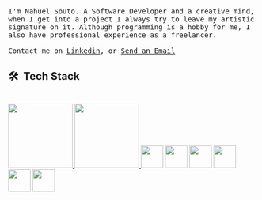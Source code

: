  <samp>
I'm Nahuel Souto. A Software Developer and a creative mind, when I get into a project I always try to leave my artistic signature on it. Although programming is a hobby for me, I also have professional experience as a freelancer.
     <br><br>Contact me on <a href="https://www.linkedin.com/in/nahuelhsouto/">Linkedin</a>, or <a href="mailto:nahuelhsouto@gmail.com">Send an Email</a>
  </samp>
  
## 🛠 &nbsp;Tech Stack
<br>
<div>
<a href="https://github.com/Nahuelhsouto">
  <img height="130em" src="https://github-readme-stats-eight-theta.vercel.app/api?username=Nahuelhsouto&show_icons=true&theme=algolia&include_all_commits=true&count_private=true"/>
  <img height="130em" src="https://github-readme-stats-eight-theta.vercel.app/api/top-langs/?username=Nahuelhsouto&layout=compact&langs_count=8&theme=algolia"/>
</a>

<img src='https://cdn.jsdelivr.net/gh/devicons/devicon/icons/javascript/javascript-original.svg' width="45" height="45">
<img src='https://cdn.jsdelivr.net/gh/devicons/devicon/icons/react/react-original-wordmark.svg' width="45" height="45">
<img src='https://cdn.jsdelivr.net/gh/devicons/devicon/icons/nodejs/nodejs-original-wordmark.svg' width="45" height="45">
 
 
<img src='https://cdn.jsdelivr.net/gh/devicons/devicon/icons/php/php-original.svg' width="45" height="45">
<img src='https://cdn.jsdelivr.net/gh/devicons/devicon/icons/mongodb/mongodb-original.svg' width="45" height="45">
 <img src='https://cdn.jsdelivr.net/gh/devicons/devicon/icons/sass/sass-original.svg' width="45" height="45">

</div>


